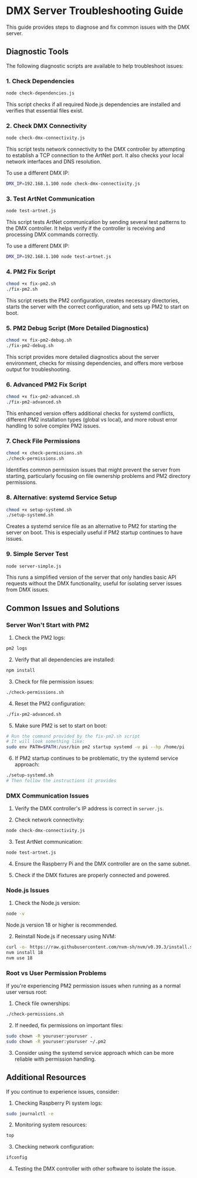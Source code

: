 # DMX Server Troubleshooting Guide

This guide provides steps to diagnose and fix common issues with the DMX server.

## Diagnostic Tools

The following diagnostic scripts are available to help troubleshoot issues:

### 1. Check Dependencies
```bash
node check-dependencies.js
```
This script checks if all required Node.js dependencies are installed and verifies that essential files exist.

### 2. Check DMX Connectivity
```bash
node check-dmx-connectivity.js
```
This script tests network connectivity to the DMX controller by attempting to establish a TCP connection to the ArtNet port. It also checks your local network interfaces and DNS resolution.

To use a different DMX IP:
```bash
DMX_IP=192.168.1.100 node check-dmx-connectivity.js
```

### 3. Test ArtNet Communication
```bash
node test-artnet.js
```
This script tests ArtNet communication by sending several test patterns to the DMX controller. It helps verify if the controller is receiving and processing DMX commands correctly.

To use a different DMX IP:
```bash
DMX_IP=192.168.1.100 node test-artnet.js
```

### 4. PM2 Fix Script
```bash
chmod +x fix-pm2.sh
./fix-pm2.sh
```
This script resets the PM2 configuration, creates necessary directories, starts the server with the correct configuration, and sets up PM2 to start on boot.

### 5. PM2 Debug Script (More Detailed Diagnostics)
```bash
chmod +x fix-pm2-debug.sh
./fix-pm2-debug.sh
```
This script provides more detailed diagnostics about the server environment, checks for missing dependencies, and offers more verbose output for troubleshooting.

### 6. Advanced PM2 Fix Script
```bash
chmod +x fix-pm2-advanced.sh
./fix-pm2-advanced.sh
```
This enhanced version offers additional checks for systemd conflicts, different PM2 installation types (global vs local), and more robust error handling to solve complex PM2 issues.

### 7. Check File Permissions
```bash
chmod +x check-permissions.sh
./check-permissions.sh
```
Identifies common permission issues that might prevent the server from starting, particularly focusing on file ownership problems and PM2 directory permissions.

### 8. Alternative: systemd Service Setup
```bash
chmod +x setup-systemd.sh
./setup-systemd.sh
```
Creates a systemd service file as an alternative to PM2 for starting the server on boot. This is especially useful if PM2 startup continues to have issues.

### 9. Simple Server Test
```bash
node server-simple.js
```
This runs a simplified version of the server that only handles basic API requests without the DMX functionality, useful for isolating server issues from DMX issues.

## Common Issues and Solutions

### Server Won't Start with PM2

1. Check the PM2 logs:
```bash
pm2 logs
```

2. Verify that all dependencies are installed:
```bash
npm install
```

3. Check for file permission issues:
```bash
./check-permissions.sh
```

4. Reset the PM2 configuration:
```bash
./fix-pm2-advanced.sh
```

5. Make sure PM2 is set to start on boot:
```bash
# Run the command provided by the fix-pm2.sh script
# It will look something like:
sudo env PATH=$PATH:/usr/bin pm2 startup systemd -u pi --hp /home/pi
```

6. If PM2 startup continues to be problematic, try the systemd service approach:
```bash
./setup-systemd.sh
# Then follow the instructions it provides
```

### DMX Communication Issues

1. Verify the DMX controller's IP address is correct in `server.js`.

2. Check network connectivity:
```bash
node check-dmx-connectivity.js
```

3. Test ArtNet communication:
```bash
node test-artnet.js
```

4. Ensure the Raspberry Pi and the DMX controller are on the same subnet.

5. Check if the DMX fixtures are properly connected and powered.

### Node.js Issues

1. Check the Node.js version:
```bash
node -v
```
Node.js version 18 or higher is recommended.

2. Reinstall Node.js if necessary using NVM:
```bash
curl -o- https://raw.githubusercontent.com/nvm-sh/nvm/v0.39.3/install.sh | bash
nvm install 18
nvm use 18
```

### Root vs User Permission Problems

If you're experiencing PM2 permission issues when running as a normal user versus root:

1. Check file ownerships:
```bash
./check-permissions.sh
```

2. If needed, fix permissions on important files:
```bash
sudo chown -R youruser:youruser .
sudo chown -R youruser:youruser ~/.pm2
```

3. Consider using the systemd service approach which can be more reliable with permission handling.

## Additional Resources

If you continue to experience issues, consider:

1. Checking Raspberry Pi system logs:
```bash
sudo journalctl -e
```

2. Monitoring system resources:
```bash
top
```

3. Checking network configuration:
```bash
ifconfig
```

4. Testing the DMX controller with other software to isolate the issue. 